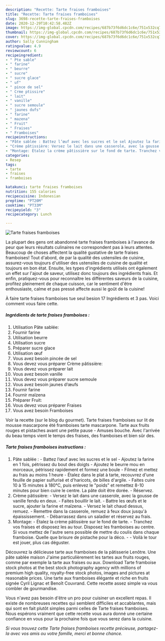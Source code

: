 ```yaml
---
description: "Recette: Tarte fraises framboises"
title: "Recette: Tarte fraises framboises"
slug: 3698-recette-tarte-fraises-framboises
date: 2020-12-29T10:42:58.482Z
image: https://img-global.cpcdn.com/recipes/687b73f6d6dc1c6e/751x532cq70/tarte-fraises-framboises-photo-principale-de-la-recette.jpg
thumbnail: https://img-global.cpcdn.com/recipes/687b73f6d6dc1c6e/751x532cq70/tarte-fraises-framboises-photo-principale-de-la-recette.jpg
cover: https://img-global.cpcdn.com/recipes/687b73f6d6dc1c6e/751x532cq70/tarte-fraises-framboises-photo-principale-de-la-recette.jpg
author: Sally Cunningham
ratingvalue: 4.9
reviewcount: 6
recipeingredient:
- " Pte sable"
- " farine"
- " beurre"
- " sucre"
- " sucre glace"
- " uf"
- " pince de sel"
- " Crme ptissire"
- " lait"
- " vanille"
- " sucre semoule"
- " jaunes dufs"
- " farine"
- " mazena"
- " Fruit"
- " Fraises"
- " Framboises"
recipeinstructions:
- "Pâte sablée : Battez l’œuf avec les sucres et le sel Ajoutez la farine en 1 fois, pétrissez du bout des doigts Ajoutez le beurre mou en morceaux, pétrissez rapidement et formez une boule Filmez et mettez au frais au moins 1 heure Étalez dans le plat à tarte, recouvrez d&#39;une feuille de papier sulfurisé et d&#39;haricots, de billes d&#39;argile. Faites cuire 10 à 15 minutes à 180°C, puis enlevez le &#34;poids&#34; et remettez 8-10 minutes pour bien cuire le centre. La pâte doit être dorée. Réservez."
- "Crème pâtissière: Versez le lait dans une casserole, avec la gousse de vanille fendu en deux. Faites bouillir le lait. Battre les œufs et le sucre, ajouter la farine et maïzena. Versez le lait chaud dessus, remuez. Remettre dans la casserole, remuez à feux doux jusqu&#39;à épaississement. Débarrassez dans un saladier et réservez au frais."
- "Montage: Étalez la crème pâtissière sur le fond de tarte. Tranchez vos fraises et disposez les au tour. Disposez les framboises au centre. Si vous mettez de l&#39;autre sens possible de mettre du coulis dans chaque framboise. Quelle que brisure de pistache pour la déco.  Voilà le tour est jouer, plus cas déguster."
categories:
- Resep
tags:
- tarte
- fraises
- framboises

katakunci: tarte fraises framboises 
nutrition: 155 calories
recipecuisine: Indonesian
preptime: "PT20M"
cooktime: "PT33M"
recipeyield: "3"
recipecategory: Lunch

---
```



![Tarte fraises framboises](https://img-global.cpcdn.com/recipes/687b73f6d6dc1c6e/751x532cq70/tarte-fraises-framboises-photo-principale-de-la-recette.jpg)

La plupart des gens ont abandonné tarte fraises framboises à l'avance de peur que leurs résultats culinaires ne correspondent pas à leurs attentes. Beaucoup de choses affectent la qualité gustative de tarte fraises framboises! Tout d'abord, de par la qualité des ustensiles de cuisine, assurez-vous toujours d'utiliser des ustensiles de cuisine de qualité et toujours en bon état. Ensuite, les types d'ingrédients utilisés ont également un effet sur l'ajout de saveur, utilisez donc toujours des ingrédients frais. Et enfin, pratiquez-vous pour reconnaître les différentes saveurs de la cuisine, profitez pleinement de chaque cuisson, car le sentiment d'être enthousiaste, calme et pas pressé affecte aussi le goût de la cuisine!

<!--inarticleads1-->

À faire tarte fraises framboises tue seul besion 17 Ingrédients et 3 pas. Voici comment vous faire cette.

##### Ingrédients de tarte fraises framboises :

1. Utilisation  Pâte sablée:
1. Fournir  farine
1. Utilisation  beurre
1. Utilisation  sucre
1. Préparer  sucre glace
1. Utilisation  œuf
1. Vous avez besoin  pincée de sel
1. Vous devez vous préparer  Crème pâtissière:
1. Vous devez vous préparer  lait
1. Vous avez besoin  vanille
1. Vous devez vous préparer  sucre semoule
1. Vous avez besoin  jaunes d’œufs
1. Fournir  farine
1. Fournir  maïzena
1. Préparer  Fruit:
1. Vous devez vous préparer  Fraises
1. Vous avez besoin  Framboises


Voir la recette (sur le blog du gourmet). Tarte fraises framboises sur lit de mousse mascarpone été framboises tarte mascarpone. Tarte aux fruits rouges et pistaches avant une petite pause - Amuses bouche. Avec l&#39;arrivée du beau temps vient le temps des fraises, des framboises et bien sûr des. 

<!--inarticleads2-->

##### Tarte fraises framboises instructions :

1. Pâte sablée : - Battez l’œuf avec les sucres et le sel - Ajoutez la farine en 1 fois, pétrissez du bout des doigts - Ajoutez le beurre mou en morceaux, pétrissez rapidement et formez une boule - Filmez et mettez au frais au moins 1 heure - Étalez dans le plat à tarte, recouvrez d&#39;une feuille de papier sulfurisé et d&#39;haricots, de billes d&#39;argile. - Faites cuire 10 à 15 minutes à 180°C, puis enlevez le &#34;poids&#34; et remettez 8-10 minutes pour bien cuire le centre. La pâte doit être dorée. - Réservez.
1. Crème pâtissière: - Versez le lait dans une casserole, avec la gousse de vanille fendu en deux. - Faites bouillir le lait. - Battre les œufs et le sucre, ajouter la farine et maïzena. - Versez le lait chaud dessus, remuez. - Remettre dans la casserole, remuez à feux doux jusqu&#39;à épaississement. - Débarrassez dans un saladier et réservez au frais.
1. Montage: - Étalez la crème pâtissière sur le fond de tarte. - Tranchez vos fraises et disposez les au tour. Disposez les framboises au centre. Si vous mettez de l&#39;autre sens possible de mettre du coulis dans chaque framboise. Quelle que brisure de pistache pour la déco. -  - Voilà le tour est jouer, plus cas déguster.


Découvrez la délicieuse tarte aux framboises de la pâtisserie Lenôtre. Une pâte sablée maison J&#39;aime particulièrement les tartes aux fruits rouges, comme par exemple la tarte aux fraises ou aux. Download Tarte framboise stock photos at the best stock photography agency with millions of premium high quality, royalty-free stock photos, images and pictures at reasonable prices. Une tarte aux framboises élégante et riche en fruits signée Cyril Lignac et Benoît Couvrand. Cette recette assez simple va vous combler de gourmandise. 

<!--inarticleads1-->

<p>
Vous n'avez pas besoin d'être un pro pour cuisiner un excellent repas. Il existe de nombreuses recettes qui semblent difficiles et accablantes, mais qui sont en fait plutôt simples parmi celles de Tarte fraises framboises. Nous espérons vraiment que cette recette vous aura donné une certaine confiance en vous pour la prochaine fois que vous serez dans la cuisine.
</p>

<p>
<i>Si vous trouvez cette Tarte fraises framboises recette précieuse, partagez-la avec vos amis ou votre famille, merci et bonne chance.</i>
</p>
